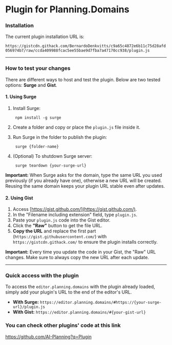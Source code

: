 # Plugin for Planning.Domains

### Installation

The current plugin installation URL is:

`https://gistcdn.githack.com/BernardoDenkvitts/c9a65c4872e6b11c75d28afd056974b7/raw/ccda409988fcac5ee55bae9d7fba7a47170cc938/plugin.js`

---

### How to test your changes

There are different ways to host and test the plugin. Below are two tested options: **Surge** and **Gist**.

#### 1. Using Surge

1. Install Surge:

        npm install -g surge

2. Create a folder and copy or place the `plugin.js` file inside it.
3. Run Surge in the folder to publish the plugin:

        surge {folder-name}

4. (Optional) To shutdown Surge server:

        surge teardown {your-surge-url}

**Important:** When Surge asks for the domain, type the same URL you used previously (if you already have one), otherwise a new URL will be created.
Reusing the same domain keeps your plugin URL stable even after updates.

#### 2. Using Gist

1. Access [https://gist.github.com/](https://gist.github.com/).
2. In the "Filename including extension" field, type `plugin.js`.
3. Paste your `plugin.js` code into the Gist editor.
4. Click the **"Raw"** button to get the file URL.
5. **Copy the URL** and replace the first part (`https://gist.githubusercontent.com/`) with `https://gistcdn.githack.com/` to ensure the plugin installs correctly.

**Important:** Every time you update the code in your Gist, the "Raw" URL changes. Make sure to always copy the new URL after each update.

---

### Quick access with the plugin

To access the `editor.planning.domains` with the plugin already loaded, simply add your plugin's URL to the end of the editor's URL.

- **With Surge:**
  `https://editor.planning.domains/#https://{your-surge-url}/plugin.js`
- **With Gist:**
  `https://editor.planning.domains/#{your-gist-url}` 



### You can check other plugins' code at this link
https://github.com/AI-Planning?q=Plugin